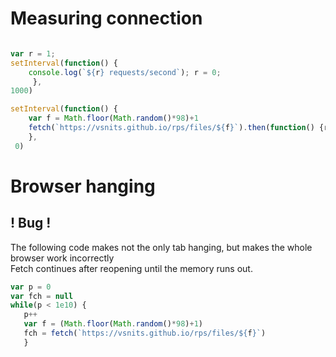 # Measuring connection
```js

var r = 1;
setInterval(function() { 
    console.log(`${r} requests/second`); r = 0;
     },
1000)

setInterval(function() {
    var f = Math.floor(Math.random()*98)+1
    fetch(`https://vsnits.github.io/rps/files/${f}`).then(function() {r++})
    },
 0)
```
# Browser hanging
## ! Bug !
The following code makes not the only tab hanging, but makes the whole browser work incorrectly <br>
Fetch continues after reopening until the memory runs out. <br>
```js
var p = 0
var fch = null
while(p < 1e10) {
   p++
   var f = (Math.floor(Math.random()*98)+1)
   fch = fetch(`https://vsnits.github.io/rps/files/${f}`)
   }
```
